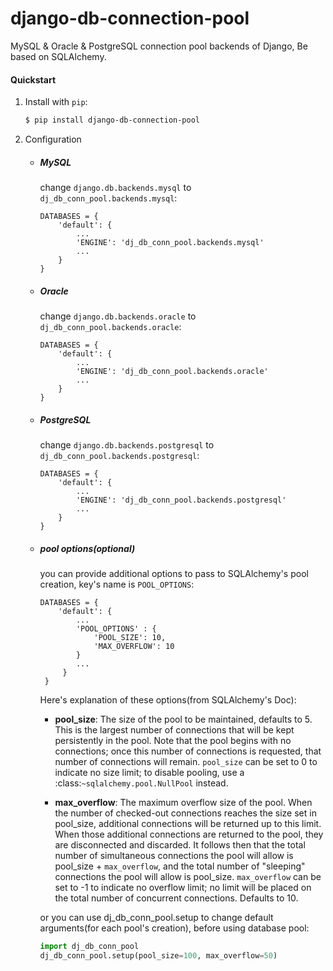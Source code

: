 # django-db-connection-pool

MySQL & Oracle & PostgreSQL connection pool backends of Django, Be based on SQLAlchemy.


#### Quickstart
1. Install with `pip`:
    ```bash
    $ pip install django-db-connection-pool
    ```

2. Configuration
    * ##### MySQL  
        change `django.db.backends.mysql` to `dj_db_conn_pool.backends.mysql`:
        ```
        DATABASES = {
            'default': {
                ...
                'ENGINE': 'dj_db_conn_pool.backends.mysql'
                ...
            }
        }
        ```
    
    * ##### Oracle  
        change `django.db.backends.oracle` to `dj_db_conn_pool.backends.oracle`:
        ```
        DATABASES = {
            'default': {
                ...
                'ENGINE': 'dj_db_conn_pool.backends.oracle'
                ...
            }
        }
        ```
     * ##### PostgreSQL  
        change `django.db.backends.postgresql` to `dj_db_conn_pool.backends.postgresql`:
        ```
        DATABASES = {
            'default': {
                ...
                'ENGINE': 'dj_db_conn_pool.backends.postgresql'
                ...
            }
        }
        ```
    * ##### pool options(optional)
        you can provide additional options to pass to SQLAlchemy's pool creation, key's name is `POOL_OPTIONS`:
        ```
        DATABASES = {
            'default': {
                ...
                'POOL_OPTIONS' : {
                    'POOL_SIZE': 10,
                    'MAX_OVERFLOW': 10
                }
                ...
             }
         }
        ```
        
        Here's explanation of these options(from SQLAlchemy's Doc):
        
        * **pool_size**: The size of the pool to be maintained,
                  defaults to 5. This is the largest number of connections that
                  will be kept persistently in the pool. Note that the pool
                  begins with no connections; once this number of connections
                  is requested, that number of connections will remain.
                  `pool_size` can be set to 0 to indicate no size limit; to
                  disable pooling, use a :class:`~sqlalchemy.pool.NullPool`
                  instead.
        
        * **max_overflow**: The maximum overflow size of the
                  pool. When the number of checked-out connections reaches the
                  size set in pool_size, additional connections will be
                  returned up to this limit. When those additional connections
                  are returned to the pool, they are disconnected and
                  discarded. It follows then that the total number of
                  simultaneous connections the pool will allow is pool_size +
                  `max_overflow`, and the total number of "sleeping"
                  connections the pool will allow is pool_size. `max_overflow`
                  can be set to -1 to indicate no overflow limit; no limit
                  will be placed on the total number of concurrent
                  connections. Defaults to 10.
                  
        or you can use dj_db_conn_pool.setup to change default arguments(for each pool's creation), before using database pool:
        ```python
        import dj_db_conn_pool
        dj_db_conn_pool.setup(pool_size=100, max_overflow=50)
        ```
